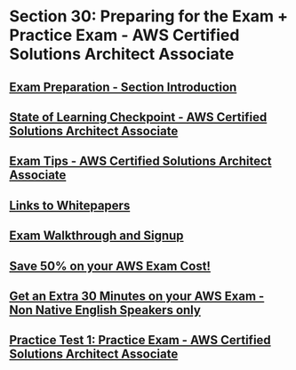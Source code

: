 # Section 30: Preparing for the Exam + Practice Exam - AWS Certified Solutions Architect Associate


## [Exam Preparation - Section Introduction](https://www.udemy.com/course/aws-certified-solutions-architect-associate-saa-c02/learn/lecture/13725426#overview)


## [State of Learning Checkpoint - AWS Certified Solutions Architect Associate](https://www.udemy.com/course/aws-certified-solutions-architect-associate-saa-c02/learn/lecture/13725434#overview)


## [Exam Tips - AWS Certified Solutions Architect Associate](https://www.udemy.com/course/aws-certified-solutions-architect-associate-saa-c02/learn/lecture/13725436#overview)


## [Links to Whitepapers](https://www.udemy.com/course/aws-certified-solutions-architect-associate-saa-c02/learn/lecture/24431536#overview)


## [Exam Walkthrough and Signup](https://www.udemy.com/course/aws-certified-solutions-architect-associate-saa-c02/learn/lecture/13531270#overview)


## [Save 50% on your AWS Exam Cost!](https://www.udemy.com/course/aws-certified-solutions-architect-associate-saa-c02/learn/lecture/16366946#overview)


## [Get an Extra 30 Minutes on your AWS Exam - Non Native English Speakers only](https://www.udemy.com/course/aws-certified-solutions-architect-associate-saa-c02/learn/lecture/17109358#overview)


## [Practice Test 1: Practice Exam - AWS Certified Solutions Architect Associate](https://www.udemy.com/course/aws-certified-solutions-architect-associate-saa-c02/learn/quiz/4595602#overview)


